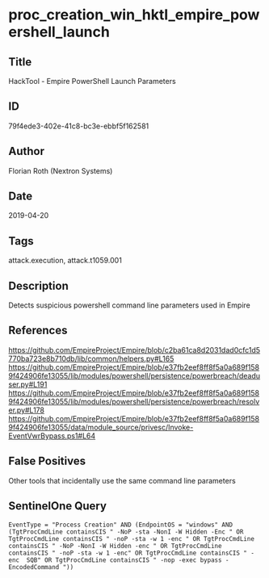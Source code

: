 # proc_creation_win_hktl_empire_powershell_launch

## Title
HackTool - Empire PowerShell Launch Parameters

## ID
79f4ede3-402e-41c8-bc3e-ebbf5f162581

## Author
Florian Roth (Nextron Systems)

## Date
2019-04-20

## Tags
attack.execution, attack.t1059.001

## Description
Detects suspicious powershell command line parameters used in Empire

## References
https://github.com/EmpireProject/Empire/blob/c2ba61ca8d2031dad0cfc1d5770ba723e8b710db/lib/common/helpers.py#L165
https://github.com/EmpireProject/Empire/blob/e37fb2eef8ff8f5a0a689f1589f424906fe13055/lib/modules/powershell/persistence/powerbreach/deaduser.py#L191
https://github.com/EmpireProject/Empire/blob/e37fb2eef8ff8f5a0a689f1589f424906fe13055/lib/modules/powershell/persistence/powerbreach/resolver.py#L178
https://github.com/EmpireProject/Empire/blob/e37fb2eef8ff8f5a0a689f1589f424906fe13055/data/module_source/privesc/Invoke-EventVwrBypass.ps1#L64

## False Positives
Other tools that incidentally use the same command line parameters

## SentinelOne Query
```
EventType = "Process Creation" AND (EndpointOS = "windows" AND (TgtProcCmdLine containsCIS " -NoP -sta -NonI -W Hidden -Enc " OR TgtProcCmdLine containsCIS " -noP -sta -w 1 -enc " OR TgtProcCmdLine containsCIS " -NoP -NonI -W Hidden -enc " OR TgtProcCmdLine containsCIS " -noP -sta -w 1 -enc" OR TgtProcCmdLine containsCIS " -enc  SQB" OR TgtProcCmdLine containsCIS " -nop -exec bypass -EncodedCommand "))

```